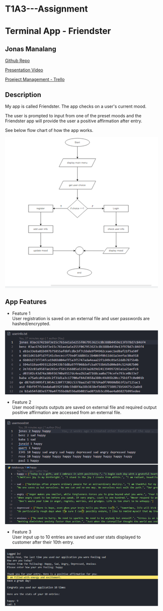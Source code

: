 # T1A3---Assignment 

# Terminal App - Friendster

## Jonas Manalang

[Github Repo](https://github.com/jbm-coder/T1A3---Assignment.git)

[Presentation Video](https://youtu.be/Ffp1SId6d74)

[Proeject Management - Trello ](https://trello.com/b/KIZ40T9M/project-friendster)

## Description

My app is called Friendster. The app checks on a user's current mood.

The user is prompted to input from one of the preset moods and the Friendster app will provide the user a positive affirmation after entry.

See below flow chart of how the app works.

![Screenshot of my app flow chart](/image/FlowChart.PNG)


## App Features

- Feature 1
<br>User registration is saved on an external file and user passwords are hashed/encrypted.

![Screenshot of my app flow chart](/image/feauture1.PNG)

- Feature 2
<br>User mood inputs outputs are saved on external file and required output positive affirmation are accessed from an external file.

![Screenshot of my app flow chart](/image/feauture2.1.PNG)
![Screenshot of my app flow chart](/image/feauture2.2.PNG)

- Feature 3
<br>User input up to 10 entries are saved and user stats displayed to customer after their 10th entry.

![Screenshot of my app flow chart](/image/feauture3.PNG)